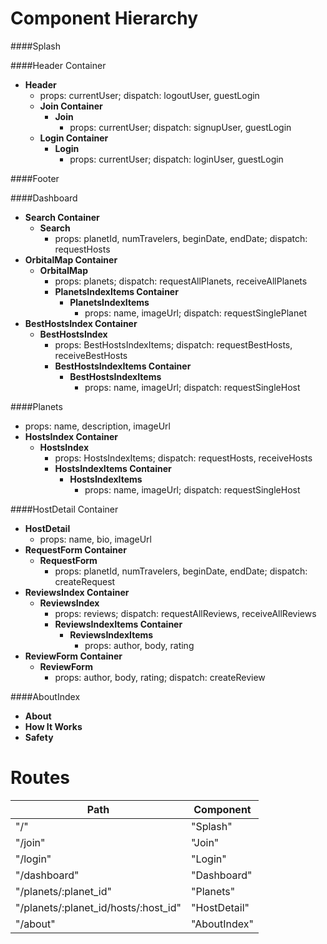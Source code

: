 Component Hierarchy
===================

####Splash

####Header Container
+ **Header**
  + props: currentUser; dispatch: logoutUser, guestLogin
  + **Join Container**
    + **Join**
      + props: currentUser; dispatch: signupUser, guestLogin
  + **Login Container**
    + **Login**
      + props: currentUser; dispatch: loginUser, guestLogin

####Footer

####Dashboard
+ **Search Container**
  + **Search**
    + props: planetId, numTravelers, beginDate, endDate; dispatch: requestHosts
+ **OrbitalMap Container**
  + **OrbitalMap**
    + props: planets; dispatch: requestAllPlanets, receiveAllPlanets
    + **PlanetsIndexItems Container**
      + **PlanetsIndexItems**
        + props: name, imageUrl; dispatch: requestSinglePlanet
+ **BestHostsIndex Container**
  + **BestHostsIndex**
    + props: BestHostsIndexItems; dispatch: requestBestHosts, receiveBestHosts
    + **BestHostsIndexItems Container**
      + **BestHostsIndexItems**
        + props: name, imageUrl; dispatch: requestSingleHost

####Planets
+ props: name, description, imageUrl
+ **HostsIndex Container**
  + **HostsIndex**
    + props: HostsIndexItems; dispatch: requestHosts, receiveHosts
    + **HostsIndexItems Container**
      + **HostsIndexItems**
        + props: name, imageUrl; dispatch: requestSingleHost

####HostDetail Container
+ **HostDetail**
  + props: name, bio, imageUrl
+ **RequestForm Container**
  + **RequestForm**
    + props: planetId, numTravelers, beginDate, endDate; dispatch: createRequest
+ **ReviewsIndex Container**
  + **ReviewsIndex**
    + props: reviews; dispatch: requestAllReviews, receiveAllReviews
    + **ReviewsIndexItems Container**
      + **ReviewsIndexItems**
        + props: author, body, rating
+ **ReviewForm Container**
  + **ReviewForm**
    + props: author, body, rating; dispatch: createReview

####AboutIndex
+ **About**
+ **How It Works**
+ **Safety**



Routes
======

| Path | Component |
|------|-----------|
| "/" | "Splash" |
| "/join" | "Join" |
| "/login" | "Login" |
| "/dashboard" | "Dashboard" |
| "/planets/:planet_id" | "Planets" |
| "/planets/:planet_id/hosts/:host_id" | "HostDetail" |
| "/about" | "AboutIndex" |
